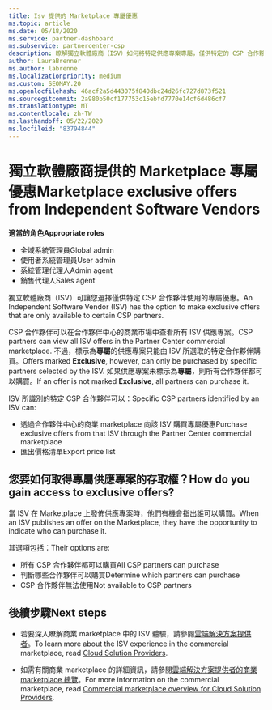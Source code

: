 ```yaml
---
title: Isv 提供的 Marketplace 專屬優惠
ms.topic: article
ms.date: 05/18/2020
ms.service: partner-dashboard
ms.subservice: partnercenter-csp
description: 瞭解獨立軟體廠商（ISV）如何將特定供應專案專屬，僅供特定的 CSP 合作夥伴使用。
author: LauraBrenner
ms.author: labrenne
ms.localizationpriority: medium
ms.custom: SEOMAY.20
ms.openlocfilehash: 46acf2a5d443075f840dbc24d26fc727d873f521
ms.sourcegitcommit: 2a980b50cf177753c15ebfd7770e14cf6d486cf7
ms.translationtype: MT
ms.contentlocale: zh-TW
ms.lasthandoff: 05/22/2020
ms.locfileid: "83794844"
---
```

# <a name="marketplace-exclusive-offers-from-independent-software-vendors"></a><span data-ttu-id="b6d7c-103">獨立軟體廠商提供的 Marketplace 專屬優惠</span><span class="sxs-lookup"><span data-stu-id="b6d7c-103">Marketplace exclusive offers from Independent Software Vendors</span></span>

<span data-ttu-id="b6d7c-104">**適當的角色**</span><span class="sxs-lookup"><span data-stu-id="b6d7c-104">**Appropriate roles**</span></span>

- <span data-ttu-id="b6d7c-105">全域系統管理員</span><span class="sxs-lookup"><span data-stu-id="b6d7c-105">Global admin</span></span>
- <span data-ttu-id="b6d7c-106">使用者系統管理員</span><span class="sxs-lookup"><span data-stu-id="b6d7c-106">User admin</span></span>
- <span data-ttu-id="b6d7c-107">系統管理代理人</span><span class="sxs-lookup"><span data-stu-id="b6d7c-107">Admin agent</span></span>
- <span data-ttu-id="b6d7c-108">銷售代理人</span><span class="sxs-lookup"><span data-stu-id="b6d7c-108">Sales agent</span></span>

<span data-ttu-id="b6d7c-109">獨立軟體廠商（ISV）可讓您選擇僅供特定 CSP 合作夥伴使用的專屬優惠。</span><span class="sxs-lookup"><span data-stu-id="b6d7c-109">An Independent Software Vendor (ISV) has the option to make exclusive offers that are only available to certain CSP partners.</span></span>

<span data-ttu-id="b6d7c-110">CSP 合作夥伴可以在合作夥伴中心的商業市場中查看所有 ISV 供應專案。</span><span class="sxs-lookup"><span data-stu-id="b6d7c-110">CSP partners can view all ISV offers in the Partner Center commercial marketplace.</span></span> <span data-ttu-id="b6d7c-111">不過，標示為**專屬**的供應專案只能由 ISV 所選取的特定合作夥伴購買。</span><span class="sxs-lookup"><span data-stu-id="b6d7c-111">Offers marked **Exclusive**, however, can only be purchased by specific partners selected by the ISV.</span></span> <span data-ttu-id="b6d7c-112">如果供應專案未標示為**專屬**，則所有合作夥伴都可以購買。</span><span class="sxs-lookup"><span data-stu-id="b6d7c-112">If an offer is not marked **Exclusive**, all partners can purchase it.</span></span>

<span data-ttu-id="b6d7c-113">ISV 所識別的特定 CSP 合作夥伴可以：</span><span class="sxs-lookup"><span data-stu-id="b6d7c-113">Specific CSP partners identified by an ISV can:</span></span>

- <span data-ttu-id="b6d7c-114">透過合作夥伴中心的商業 marketplace 向該 ISV 購買專屬優惠</span><span class="sxs-lookup"><span data-stu-id="b6d7c-114">Purchase exclusive offers from that ISV through the Partner Center commercial marketplace</span></span>
- <span data-ttu-id="b6d7c-115">匯出價格清單</span><span class="sxs-lookup"><span data-stu-id="b6d7c-115">Export price list</span></span>

## <a name="how-do-you-gain-access-to-exclusive-offers"></a><span data-ttu-id="b6d7c-116">您要如何取得專屬供應專案的存取權？</span><span class="sxs-lookup"><span data-stu-id="b6d7c-116">How do you gain access to exclusive offers?</span></span>

<span data-ttu-id="b6d7c-117">當 ISV 在 Marketplace 上發佈供應專案時，他們有機會指出誰可以購買。</span><span class="sxs-lookup"><span data-stu-id="b6d7c-117">When an ISV publishes an offer on the Marketplace, they have the opportunity to indicate who can purchase it.</span></span>

<span data-ttu-id="b6d7c-118">其選項包括：</span><span class="sxs-lookup"><span data-stu-id="b6d7c-118">Their options are:</span></span>

- <span data-ttu-id="b6d7c-119">所有 CSP 合作夥伴都可以購買</span><span class="sxs-lookup"><span data-stu-id="b6d7c-119">All CSP partners can purchase</span></span>
- <span data-ttu-id="b6d7c-120">判斷哪些合作夥伴可以購買</span><span class="sxs-lookup"><span data-stu-id="b6d7c-120">Determine which partners can purchase</span></span>
- <span data-ttu-id="b6d7c-121">CSP 合作夥伴無法使用</span><span class="sxs-lookup"><span data-stu-id="b6d7c-121">Not available to CSP partners</span></span>

## <a name="next-steps"></a><span data-ttu-id="b6d7c-122">後續步驟</span><span class="sxs-lookup"><span data-stu-id="b6d7c-122">Next steps</span></span>

- <span data-ttu-id="b6d7c-123">若要深入瞭解商業 marketplace 中的 ISV 體驗，請參閱[雲端解決方案提供者](https://docs.microsoft.com/azure/marketplace/cloud-solution-providers)。</span><span class="sxs-lookup"><span data-stu-id="b6d7c-123">To learn more about the ISV experience in the commercial marketplace, read [Cloud Solution Providers](https://docs.microsoft.com/azure/marketplace/cloud-solution-providers).</span></span>

- <span data-ttu-id="b6d7c-124">如需有關商業 marketplace 的詳細資訊，請參閱[雲端解決方案提供者的商業 marketplace 總覽](csp-commercial-marketplace-overview.md)。</span><span class="sxs-lookup"><span data-stu-id="b6d7c-124">For more information on the commercial marketplace, read [Commercial marketplace overview for Cloud Solution Providers](csp-commercial-marketplace-overview.md).</span></span>
